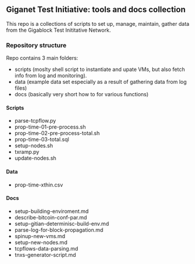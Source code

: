 ## Giganet Test Initiative: tools and docs collection

This repo is a collections of scripts to set up, manage, maintain, gather data from the Gigablock Test Inititative Network.

### Repository structure

Repo contains 3 main folders:

- scripts (moslty shell script to instantiate and upate VMs, but also fetch info from log and monitoring).
- data (example data set especially as a result of gathering data from log files)
- docs (basically very short how to for various functions)

#### Scripts

- parse-tcpflow.py
- prop-time-01-pre-process.sh
- prop-time-02-pre-process-total.sh
- prop-time-03-total.sql
- setup-nodes.sh
- txramp.py
- update-nodes.sh

#### Data

- prop-time-xthin.csv

#### Docs

- setup-building-enviroment.md
- describe-bitcoin-conf-par.md
- setup-gitian-determinisc-build-env.md
- parse-log-for-block-propagation.md
- spinup-new-vms.md
- setup-new-nodes.md
- tcpflows-data-parsing.md
- tnxs-generator-script.md


